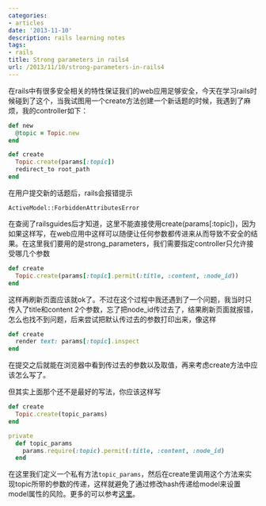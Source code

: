 ```yaml
---
categories:
- articles
date: '2013-11-10'
description: rails learning notes
tags:
- rails
title: Strong parameters in rails4
url: /2013/11/10/strong-parameters-in-rails4
---
```


在rails中有很多安全相关的特性保证我们的web应用足够安全，今天在学习rails时候碰到了这个，当我试图用一个create方法创建一个新话题的时候，我遇到了麻烦，我的controller如下：

```ruby
def new
  @topic = Topic.new
end

def create
  Topic.create(params[:topic])
  redirect_to root_path
end
```  
  
在用户提交新的话题后，rails会报错提示  

`ActiveModel::ForbiddenAttributesError`

在查阅了railsguides后才知道，这里不能直接使用create(params[:topic])，因为如果这样写，在web应用中这样可以随便让任何参数都传进来从而导致不安全的结果。在这里我们要用的是strong_parameters，我们需要指定controller只允许接受哪几个参数

```ruby
def create
  Topic.create(params[:topic].permit(:title, :content, :node_id))
end
```


这样再刷新页面应该就ok了。不过在这个过程中我还遇到了一个问题，我当时只传入了title和content 2个参数，忘了把node_id传过去了，结果刷新页面就报错，怎么也找不到问题，后来尝试把默认传过去的参数打印出来，像这样

```ruby
def create
  render text: params[:topic].inspect
end
```

在提交之后就能在浏览器中看到传过去的参数以及取值，再来考虑create方法中应该怎么写了。

但其实上面那个还不是最好的写法，你应该这样写

```ruby
def create
  Topic.create(topic_params)
end

private
  def topic_params
    params.require(:topic).permit(:title, :content, :node_id)
  end
```

在这里我们定义一个私有方法`topic_params`，然后在create里调用这个方法来实现topic所带的参数的传递，这样就避免了通过修改hash传递给model来设置model属性的风险。更多的可以参考[这里](http://weblog.rubyonrails.org/2012/3/21/strong-parameters/)。